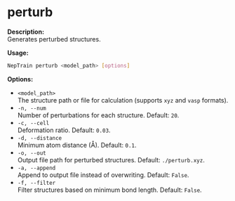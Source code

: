 # perturb
**Description:**  
Generates perturbed structures.

**Usage:**  
```bash
NepTrain perturb <model_path> [options]
```

**Options:**  
- `<model_path>`  
  The structure path or file for calculation (supports `xyz` and `vasp` formats).
- `-n, --num`  
  Number of perturbations for each structure. Default: `20`.
- `-c, --cell`  
  Deformation ratio. Default: `0.03`.
- `-d, --distance`  
  Minimum atom distance (Å). Default: `0.1`.
- `-o, --out`  
  Output file path for perturbed structures. Default: `./perturb.xyz`.
- `-a, --append`  
  Append to output file instead of overwriting. Default: `False`.
- `-f, --filter`  
  Filter structures based on minimum bond length. Default: `False`.
